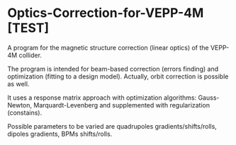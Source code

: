 # Optics-Correction-for-VEPP-4M [TEST]
A program for the magnetic structure correction (linear optics) of the VEPP-4M collider.

The program is intended for beam-based correction (errors finding) and optimization (fitting to a design model). Actually, orbit correction is possible as well.

It uses a response matrix approach with optimization algorithms: Gauss-Newton, Marquardt-Levenberg and supplemented with regularization (constains).

Possible parameters to be varied are quadrupoles gradients/shifts/rolls, dipoles gradients, BPMs shifts/rolls.



